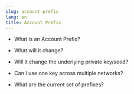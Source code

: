 ```yaml
---
slug: account-prefix
lang: en
title: Account Prefix
---
```


* What is an Account Prefix?

* What will it change?

* Will it change the underlying private key/seed?

* Can I use one key across multiple networks?

* What are the current set of prefixes?
